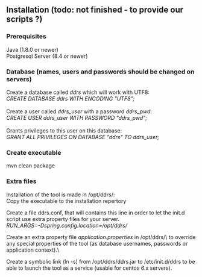 ## Installation (todo: not finished - to provide our scripts ?)
### Prerequisites
Java (1.8.0  or newer)\
Postgresql Server (8.4 or newer)

### Database (names, users and passwords should be changed on servers)
Create a database called *ddrs* which will work with UTF8:\
*CREATE DATABASE ddrs WITH ENCODING "UTF8";*\
\
Create a user called *ddrs_user* with a password *ddrs_pwd*:\
*CREATE USER ddrs_user WITH PASSWORD "ddrs_pwd";*\
\
Grants privileges to this user on this database:\
*GRANT ALL PRIVILEGES ON DATABASE "ddrs" TO ddrs_user;*

### Create executable
mvn clean package

### Extra files
Installation of the tool is made in /opt/ddrs/:\
Copy the executable to the installation repertory

Create a file ddrs.conf, that will contains this line in order to let the init.d script use extra property files for your server.\
*RUN_ARGS=-Dspring.config.location=/opt/ddrs/*

Create an extra property file *application.properties* in /opt/ddrs/\ to override any special properties of the tool (as database usernames, passwords or application context).\

Create a symbolic link (ln -s) from /opt/ddrs/ddrs.jar to /etc/init.d/ddrs to be able to launch the tool as a service (usable for centos 6.x servers).